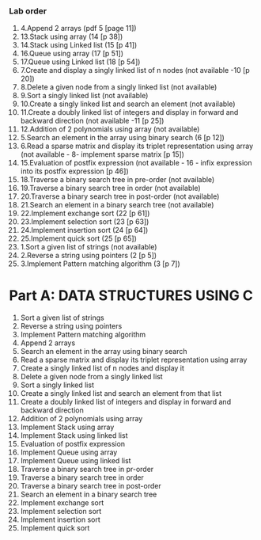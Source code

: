 ### Lab order

1. 4.Append 2 arrays (pdf 5 [page 11])
2. 13.Stack using array (14 [p 38])
3. 14.Stack using Linked list (15 [p 41])
4. 16.Queue using array (17 [p 51])
5. 17.Queue using Linked list (18 [p 54])
6. 7.Create and display a singly linked list of n nodes (not available -10 [p 20])
7. 8.Delete a given node from a singly linked list (not available)
8. 9.Sort a singly linked list (not available)
9. 10.Create a singly linked list and search an element (not available)
10.  11.Create a doubly linked list of integers and display in forward and backward direction (not available -11 [p 25])
11. 12.Addition of 2 polynomials using array (not available)
12. 5.Search an element in the array using binary search (6 [p 12])
13. 6.Read a sparse matrix and display its triplet representation using array (not available - 8- implement sparse matrix [p 15])
14. 15.Evaluation of postfix expression (not available - 16 - infix expression into its postfix expression [p 46])
15. 18.Traverse a binary search tree in pre-order (not available)
16. 19.Traverse a binary search tree in order (not available)
17. 20.Traverse a binary search tree in post-order (not available)
17. 21.Search an element in a binary search tree (not available)
18. 22.Implement exchange sort (22 [p 61])
19. 23.Implement selection sort (23 [p 63])
20. 24.Implement insertion sort (24 [p 64])
21. 25.Implement quick sort (25 [p 65])
22. 1.Sort a given list of strings (not available)
23. 2.Reverse a string using pointers (2 [p 5])
24. 3.Implement Pattern matching algorithm (3 [p 7])

# Part A: DATA STRUCTURES USING C

1. Sort a given list of strings
2. Reverse a string using pointers
3. Implement Pattern matching algorithm
4. Append 2 arrays
5. Search an element in the array using binary search
6. Read a sparse matrix and display its triplet representation using array
7. Create a singly linked list of n nodes and display it
8. Delete a given node from a singly linked list
9. Sort a singly linked list
10. Create a singly linked list and search an element from that list
11. Create a doubly linked list of integers and display in forward and backward direction
12. Addition of 2 polynomials using array
13. Implement Stack using array
14. Implement Stack using linked list
15. Evaluation of postfix expression
16. Implement Queue using array
17. Implement Queue using linked list
18. Traverse a binary search tree in pr-order
19. Traverse a binary search tree in order
20. Traverse a binary search tree in post-order
21. Search an element in a binary search tree
22. Implement exchange sort
23. Implement selection sort
24. Implement insertion sort
25. Implement quick sort